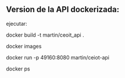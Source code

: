 ## Version de la API dockerizada:

<p>ejecutar:</p>
  <p>docker build -t martin/ceoit_api .</p>
  <p>docker images</p>
  <p>docker run -p 49160:8080 martin/ceiot-api</p>
  <p>docker ps</p> 
  
